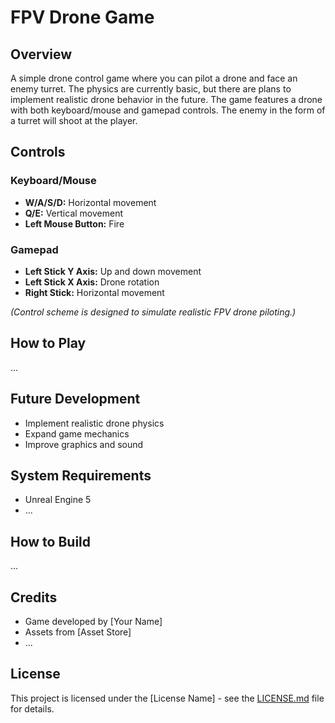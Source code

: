 # FPV Drone Game

## Overview

A simple drone control game where you can pilot a drone and face an enemy turret. The physics are currently basic, but there are plans to implement realistic drone behavior in the future. The game features a drone with both keyboard/mouse and gamepad controls. The enemy in the form of a turret will shoot at the player.

## Controls

### Keyboard/Mouse
- **W/A/S/D:** Horizontal movement
- **Q/E:** Vertical movement
- **Left Mouse Button:** Fire

### Gamepad
- **Left Stick Y Axis:** Up and down movement
- **Left Stick X Axis:** Drone rotation
- **Right Stick:** Horizontal movement

*(Control scheme is designed to simulate realistic FPV drone piloting.)*

## How to Play

...

## Future Development

- Implement realistic drone physics
- Expand game mechanics
- Improve graphics and sound

## System Requirements

- Unreal Engine 5
- ...

## How to Build

...

## Credits

- Game developed by [Your Name]
- Assets from [Asset Store]
- ...

## License

This project is licensed under the [License Name] - see the [LICENSE.md](LICENSE.md) file for details.
